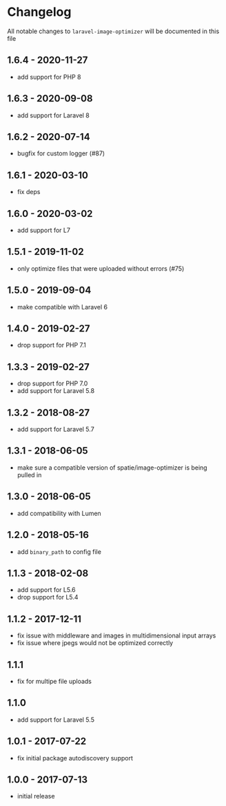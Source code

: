 # Changelog

All notable changes to `laravel-image-optimizer` will be documented in this file

## 1.6.4 - 2020-11-27

- add support for PHP 8

## 1.6.3 - 2020-09-08

- add support for Laravel 8

## 1.6.2 - 2020-07-14

- bugfix for custom logger (#87)

## 1.6.1 - 2020-03-10

- fix deps

## 1.6.0 - 2020-03-02

- add support for L7

## 1.5.1 - 2019-11-02

- only optimize files that were uploaded without errors (#75)

## 1.5.0 - 2019-09-04

- make compatible with Laravel 6

## 1.4.0 - 2019-02-27

- drop support for PHP 7.1

## 1.3.3 - 2019-02-27

- drop support for PHP 7.0
- add support for Laravel 5.8

## 1.3.2 - 2018-08-27
- add support for Laravel 5.7

## 1.3.1 - 2018-06-05
- make sure a compatible version of spatie/image-optimizer is being pulled in

## 1.3.0 - 2018-06-05
- add compatibility with Lumen

## 1.2.0 - 2018-05-16
- add `binary_path` to config file

## 1.1.3 - 2018-02-08
- add support for L5.6
- drop support for L5.4

## 1.1.2 - 2017-12-11
- fix issue with middleware and images in multidimensional input arrays
- fix issue where jpegs would not be optimized correctly

## 1.1.1
- fix for multipe file uploads

## 1.1.0
- add support for Laravel 5.5

## 1.0.1 - 2017-07-22
- fix initial package autodiscovery support

## 1.0.0 - 2017-07-13
- initial release
